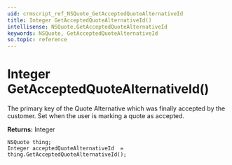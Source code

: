 ```yaml
---
uid: crmscript_ref_NSQuote_GetAcceptedQuoteAlternativeId
title: Integer GetAcceptedQuoteAlternativeId()
intellisense: NSQuote.GetAcceptedQuoteAlternativeId
keywords: NSQuote, GetAcceptedQuoteAlternativeId
so.topic: reference
---
```


# Integer GetAcceptedQuoteAlternativeId()

The primary key of the Quote Alternative which was finally accepted by the customer. Set when the user is marking a quote as accepted.

**Returns:** Integer

```crmscript
NSQuote thing;
Integer acceptedQuoteAlternativeId  = thing.GetAcceptedQuoteAlternativeId();
```

